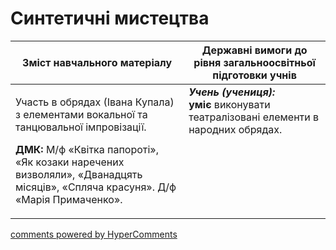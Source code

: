 <div id="hypercomments_widget" class="js-hypercomments-widget invisible"></div>

Синтетичні мистецтва
=============================================

<table>
<thead>
  <tr>
    <th width="55%" align="center">Зміст навчального матеріалу</th>
    <th width="45%" align="center">Державні вимоги до рівня загальноосвітньої підготовки учнів</th>
  </tr>
</thead>
<tbody>
  <tr>
    <td width="55%" style="vertical-align:top !important;">
<p>Участь в обрядах (Івана Купала) з елементами  вокальної та танцювальної імпровізації.</p>
<p><b>ДМК:</b> М/ф «Квітка папороті», «Як козаки наречених визволяли», «Дванадцять місяців», «Спляча красуня». Д/ф «Марія Примаченко».</p>
	</td>
<td width="45%" style="vertical-align:top !important;"><b><i>Учень (учениця):</i></b><br>
<b>уміє</b> виконувати театралізовані елементи в народних обрядах.<br>
</td>
	</tr>
</tbody>
</table>

<div class="js-hypercomments-container">
<a href="http://hypercomments.com" class="hc-link" title="comments widget">comments powered by HyperComments</a>
</div>